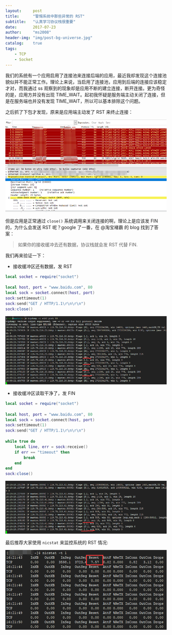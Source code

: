 ```yaml
---
layout:     post
title:      "警惕系统中那些异常的 RST"
subtitle:   "认真学习协议栈很重要"
date:       2017-07-23
author:     "ms2008"
header-img: "img/post-bg-universe.jpg"
catalog:    true
tags:
    - TCP
    - Socket
---
```


我们的系统有一个应用启用了连接池来连接后端的应用，最近我却发现这个连接池貌似并不能正常工作。理论上来说，当启用了连接池，应用到后端的连接应该稳定才对，而我通过 ss 观察到的现象却是应用不断的建立连接，断开连接。更为奇怪的是，应用方并没有出现 TIME_WAIT。起初我怀疑是服务端主动关闭了连接，但是在服务端也并没有发现 TIME_WAIT，所以可以基本排除这个问题。

之后抓了下包才发现，原来是应用端主动发了 RST 来终止连接：

![](/img/in-post/RST.png)

但是应用是正常通过 `close()` 系统调用来关闭连接的啊，理论上是应该发 FIN 的，为什么会发送 RST 呢？google 了一番，在 @淘宝褚霸 的 blog 找到了答案：

> 如果你的接收缓冲去还有数据，协议栈就会发 RST 代替 FIN.

我们再来验证一下：

- 接收缓冲区还有数据，发 RST

```lua
local socket = require("socket")

local host, port = "www.baidu.com", 80
local sock = socket.connect(host, port)
sock:settimeout(1)
sock:send("GET / HTTP/1.1\r\n\r\n")
sock:close()
```

![](/img/in-post/RST-1.png)

- 接收缓冲区读取干净了，发 FIN

```lua
local socket = require("socket")

local host, port = "www.baidu.com", 80
local sock = socket.connect(host, port)
sock:settimeout(1)
sock:send("GET / HTTP/1.1\r\n\r\n")

while true do
    local line, err = sock:receive()
    if err == "timeout" then
        break
    end
end
sock:close()
```

![](/img/in-post/RST-2.png)

最后推荐大家使用 `nicstat` 来监控系统的 RST 情况:

![](/img/in-post/RST-3.png)
